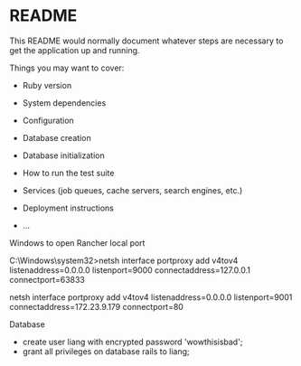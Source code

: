 # README

This README would normally document whatever steps are necessary to get the
application up and running.

Things you may want to cover:

* Ruby version

* System dependencies

* Configuration

* Database creation

* Database initialization

* How to run the test suite

* Services (job queues, cache servers, search engines, etc.)

* Deployment instructions

* ...

Windows to open Rancher local port

C:\Windows\system32>netsh interface portproxy add v4tov4 listenaddress=0.0.0.0 listenport=9000 connectaddress=127.0.0.1  connectport=63833


netsh interface portproxy add v4tov4 listenaddress=0.0.0.0 listenport=9001 connectaddress=172.23.9.179  connectport=80

Database 
- create user liang with encrypted password 'wowthisisbad';
- grant all privileges on database rails to liang;